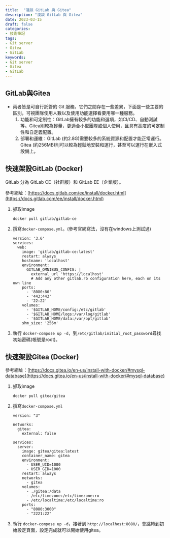 ```yaml
---
title:  "淺談 GitLab 與 Gitea"
description: "淺談 GitLab 與 Gitea"
date: 2023-03-15
draft: false
categories:
- 技術筆記
tags:
- Git server
- Gitea
- GitLab
keywords:
- Git server
- Gitea
- GitLab
---
```




## GitLab與Gitea

- 兩者皆是可自行託管的 Git 服務。它們之間存在一些差異，下面是一些主要的區別，可視團隊使用人數以及使用功能選擇看要用哪一種服務。
    1. 功能和可定制性：GitLab擁有較多的功能和選項，如CI/CD、自動測試等。Gitea則較為輕量，更適合小型團隊或個人使用，且具有高度的可定制性和自定義配置。
    2. 部署和運維：GitLab (約2.8G)需要較多的系統資源和配置才能正常運行。Gitea (約256MB)則可以較為輕鬆地安裝和運行，甚至可以運行在嵌入式設備上。

## 快速架設GitLab (Docker)

GitLab 分為 GitLab CE（社群版）和 GitLab EE（企業版）。

參考網址：[https://docs.gitlab.com/ee/install/docker.html](https://docs.gitlab.com/ee/install/docker.html)

1. 抓取image
    
    ```docker
    docker pull gitlab/gitlab-ce
    ```
    
2. 撰寫`docker-compose.yml`。(參考官網寫法，沒有在windows上測試過)
    
    ```docker
    version: '3.6'
    services:
      web:
        image: 'gitlab/gitlab-ce:latest'
        restart: always
        hostname: 'localhost'
        environment:
          GITLAB_OMNIBUS_CONFIG: |
            external_url 'https://localhost'
            # Add any other gitlab.rb configuration here, each on its own line
        ports:
          - '8080:80'
          - '443:443'
          - '22:22'
        volumes:
          - '$GITLAB_HOME/config:/etc/gitlab'
          - '$GITLAB_HOME/logs:/var/log/gitlab'
          - '$GITLAB_HOME/data:/var/opt/gitlab'
        shm_size: '256m'
    ```
    
3. 執行 `docker-compose up -d`，到`/etc/gitlab/initial_root_password`尋找初始密碼(帳號是root)。

## 快速架設Gitea (Docker)

參考網址：[https://docs.gitea.io/en-us/install-with-docker/#mysql-database](https://docs.gitea.io/en-us/install-with-docker/#mysql-database)

1. 抓取image
    
    ```docker
    docker pull gitea/gitea
    ```
    
2. 撰寫`docker-compose.yml`
    
    ```docker
    version: "3"
    
    networks:
      gitea:
        external: false
    
    services:
      server:
        image: gitea/gitea:latest
        container_name: gitea
        environment:
          - USER_UID=1000
          - USER_GID=1000
        restart: always
        networks:
          - gitea
        volumes:
          - ./gitea:/data
          - /etc/timezone:/etc/timezone:ro
          - /etc/localtime:/etc/localtime:ro
        ports:
          - "8080:3000"
          - "2221:22"
    ```
    
3. 執行 `docker-compose up -d`，接著到 `http://localhost:8080/`，會跳轉到初始設定頁面，設定完成就可以開始使用gitea。